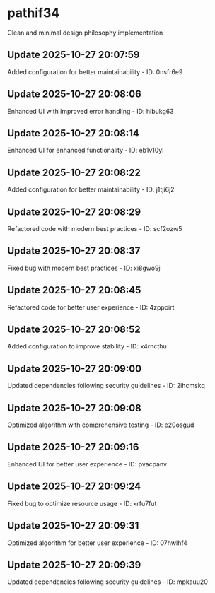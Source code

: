 # pathif34
Clean and minimal design philosophy implementation

## Update 2025-10-27 20:07:59
Added configuration for better maintainability - ID: 0nsfr6e9


## Update 2025-10-27 20:08:06
Enhanced UI with improved error handling - ID: hibukg63


## Update 2025-10-27 20:08:14
Enhanced UI for enhanced functionality - ID: eb1v10yl


## Update 2025-10-27 20:08:22
Added configuration for better maintainability - ID: j1tji6j2


## Update 2025-10-27 20:08:29
Refactored code with modern best practices - ID: scf2ozw5


## Update 2025-10-27 20:08:37
Fixed bug with modern best practices - ID: xi8gwo9j


## Update 2025-10-27 20:08:45
Refactored code for better user experience - ID: 4zppoirt


## Update 2025-10-27 20:08:52
Added configuration to improve stability - ID: x4rncthu


## Update 2025-10-27 20:09:00
Updated dependencies following security guidelines - ID: 2ihcmskq


## Update 2025-10-27 20:09:08
Optimized algorithm with comprehensive testing - ID: e20osgud


## Update 2025-10-27 20:09:16
Enhanced UI for better user experience - ID: pvacpanv


## Update 2025-10-27 20:09:24
Fixed bug to optimize resource usage - ID: krfu7fut


## Update 2025-10-27 20:09:31
Optimized algorithm for better user experience - ID: 07hwlhf4


## Update 2025-10-27 20:09:39
Updated dependencies following security guidelines - ID: mpkauu20

